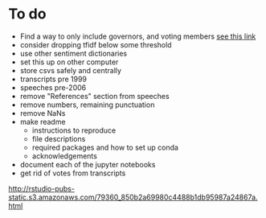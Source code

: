 # To do

- Find a way to only include governors, and voting members [see this link](https://www.stlouisfed.org/open-vault/2022/nov/fomc-voting-rotation-explained)
- consider dropping tfidf below some threshold
- use other sentiment dictionaries
- set this up on other computer
- store csvs safely and centrally
- transcripts pre 1999
- speeches pre-2006
- remove "References" section from speeches
- remove numbers, remaining punctuation
- remove NaNs
- make readme
    - instructions to reproduce
    - file descriptions
    - required packages and how to set up conda
    - acknowledgements
- document each of the jupyter notebooks
- get rid of votes from transcripts

http://rstudio-pubs-static.s3.amazonaws.com/79360_850b2a69980c4488b1db95987a24867a.html